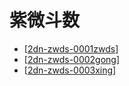 # 紫微斗数

- [[2dn-zwds-0001zwds]]
- [[2dn-zwds-0002gong]]
- [[2dn-zwds-0003xing]]


[//begin]: # "Autogenerated link references for markdown compatibility"
[2dn-zwds-0001zwds]: 2dn-zwds-0001zwds.md "紫微斗术排盘"
[2dn-zwds-0002gong]: 2dn-zwds-0002gong.md "紫微解盘十二宫"
[2dn-zwds-0003xing]: 2dn-zwds-0003xing.md "紫微解盘星辰"
[//end]: # "Autogenerated link references"